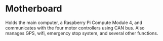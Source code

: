 # Motherboard

Holds the main computer, a Raspberry Pi Compute Module 4, and communicates
with the four motor controllers using CAN bus. Also manages GPS, wifi, emergency
stop system, and several other functions.
